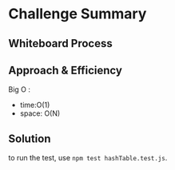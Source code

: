 # Challenge Summary


## Whiteboard Process



## Approach & Efficiency

Big O :

- time:O(1)
- space: O(N)

## Solution

to run the test, use `npm test hashTable.test.js`.
